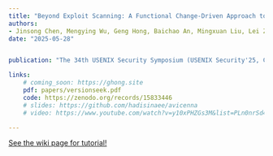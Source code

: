 ```yaml
---
title: "Beyond Exploit Scanning: A Functional Change-Driven Approach to Remote Software Version Identification"
authors:
- Jinsong Chen, Mengying Wu, Geng Hong, Baichao An, Mingxuan Liu, Lei Zhang, Baojun Liu, Haixin Duan, Min Yang
date: "2025-05-28"


publication: "The 34th USENIX Security Symposium (USENIX Security'25, CCF-A)"

links:
    # coming_soon: https://ghong.site
    pdf: papers/versionseek.pdf
    code: https://zenodo.org/records/15833446
    # slides: https://github.com/hadisinaee/avicenna
    # video: https://www.youtube.com/watch?v=y10xPHZGs3M&list=PLn0nrSd4xjjbyUeai0oevMrT8_IwnBo4R

---
```



[See the wiki page for tutorial!](https://github.com/hadisinaee/avicenna/wiki)


<!-- %     \item \textbf{Geng Hong}, Zhemin Yang, Sen Yang, Lei Zhang, Yuhong Nan, Zhibo Zhang, Min Yang, Yuan Zhang, Zhiyun Qian and Haixin Duan, How You Get Shot in the Back: A Systematical Study about Cryptojacking in the Real World. 25th ACM SIGSAC Conference on Computer and Communications Security (ACM CCS'18), 2018, 1701-1713.（CCF-A类会议，国际网络安全顶级会议）； -->
<!-- %     \item \textbf{Geng Hong}, Zhemin Yang, Sen Yang, Xiaojing Liao, Xiaolin Du, Min Yang and Haixin Duan, , 43rd IEEE Symposium on Security and Privacy (IEEE S\&P'22), 2022.（已录用）（CCF-A类会议，国际网络安全顶级会议）； -->



